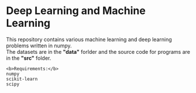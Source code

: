 # Deep Learning and Machine Learning
This repository contains various machine learning and deep learning problems written in numpy.<br>
The datasets are in the **"data"** forlder and the source code for programs are in the **"src"** folder.
```
<b>Requirements:</b>
numpy
scikit-learn
scipy
```